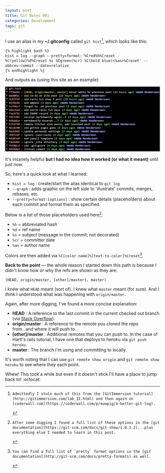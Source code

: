 ```yaml
---
layout: post
title: Git Notes 001
categories: Development
tags: git
---
```

I use an alias in my **~/.gitconfig** called `git hist`[^1], which looks like this:

    {% highlight bash %}
    hist = log --graph --pretty=format:'%Cred%h%Creset -%C(yellow)%d%Creset %s %Cgreen(%cr) %C(bold blue)<%an>%Creset' --abbrev-commit --date=relative
    {% endhighlight %}

And outputs as (using this site as an example):

![Image description](/img/2015-10-06-git-hist.jpg)

It's insanely helpful **but I had no idea how it worked (or what it meant)** until just now.

So, here's a quick look at what I learned:

- `hist = log` : create/start the alias identical to `git log`
- `--graph` : adds graphic on the left side to 'illustrate' commits, merges, rebases, etc.
- `--pretty=format:[options]` : show certain details (placeholders) about each commit and format them as specified.

Below is a list of those placeholders used here[^2]:

- `%h` = abbreviated hash
- `%d` = ref name
- `%s` = subject (message in the commit; not decorated)
- `%cr` = committer date
- `%an` = author name 

Colors are then added  via `%C[color-name]%[text-to-color]%Creset`[^3].

**Back to the point** &mdash; the whole reason I started down this path is because I didn't know how or why the refs are shown as they are:

    (HEAD, origin/master, [other]/master], master)

I knew what `HEAD` meant (sort of). I knew what `master` meant (for sure). And I _think_ I understood what was happening with `origin/master`.

Again, after more digging, I've found a more concise explanation:

- **HEAD** : A reference to the last commit in the current checked out branch (via [Stack Overflow](http://stackoverflow.com/questions/2529971/what-is-the-head-in-git)).
- **origin/master** : A reference to the remote you cloned the repo from...and where it will push to.
- **[other]/master** : Additional remotes that you can push to. In the case of Hartl's rails tutorial, I have one that deploys to heroku via `git push heroku`.
- **master** : The branch I'm using and committing to locally.

It's worth noting that I can use `git remote show origin` and `git remote show heroku` to see where they each point.

Whew! This took a while but even if it doesn't stick I'll have a place to jump back to! :octocat:

[^1]:    Admittedly I stole much of this from the [GitImmersion tutorial](http://gitimmersion.com/lab_11.html) and then again on [coderwall.com](https://coderwall.com/p/euwpig/a-better-git-log).
[^2]:    After some digging I found a full list of these options in the [git documentation](https://git-scm.com/docs/git-show/1.8.2.2)...plus everything else I needed to learn in this post.
[^3]:    You can find a full list of `pretty` format options in the [git documentation](http://git-scm.com/docs/pretty-formats) as well.